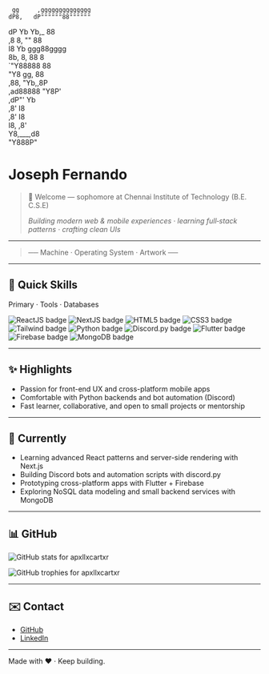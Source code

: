 
     gg     ,gggggggggggggg
    dP8,   dP""""""88""""""
   dP Yb   Yb,_    88      
  ,8  8,   ""    88      
  I8   Yb       ggg88gggg  
  8b, 8,         88   8  
   `"Y88888        88      
       "Y8   gg,   88      
        ,88,  "Yb,,8P      
    ,ad88888    "Y8P'      
  ,dP"'   Yb               
 ,8'      I8               
,8'       I8               
I8,      ,8'               
Y8,___,d8                
  "Y888P"                  

# Joseph Fernando

> 👋 Welcome — sophomore at Chennai Institute of Technology (B.E. C.S.E)
>
> *Building modern web & mobile experiences · learning full‑stack patterns · crafting clean UIs*

---


> ──  Machine · Operating System · Artwork  ──

---

## 🚀 Quick Skills

Primary · Tools · Databases

![ReactJS badge](https://img.shields.io/badge/ReactJS-20232A?style=for-the-badge&logo=react&logoColor=61DAFB) ![NextJS badge](https://img.shields.io/badge/Next.js-000?style=for-the-badge&logo=nextdotjs&logoColor=fff) ![HTML5 badge](https://img.shields.io/badge/HTML5-E34F26?style=for-the-badge&logo=html5&logoColor=fff) ![CSS3 badge](https://img.shields.io/badge/CSS3-1572B6?style=for-the-badge&logo=css3&logoColor=fff) ![Tailwind badge](https://img.shields.io/badge/Tailwind-06B6D4?style=for-the-badge&logo=tailwindcss&logoColor=fff) ![Python badge](https://img.shields.io/badge/Python-3776AB?style=for-the-badge&logo=python&logoColor=fff) ![Discord.py badge](https://img.shields.io/badge/Discord.py-5865F2?style=for-the-badge&logo=discord&logoColor=fff) ![Flutter badge](https://img.shields.io/badge/Flutter-02569B?style=for-the-badge&logo=flutter&logoColor=fff) ![Firebase badge](https://img.shields.io/badge/Firebase-FFCA28?style=for-the-badge&logo=firebase&logoColor=fff) ![MongoDB badge](https://img.shields.io/badge/MongoDB-47A248?style=for-the-badge&logo=mongodb&logoColor=fff)

---

## ✨ Highlights

- Passion for front-end UX and cross-platform mobile apps
- Comfortable with Python backends and bot automation (Discord)
- Fast learner, collaborative, and open to small projects or mentorship

---

## 🌱 Currently

- Learning advanced React patterns and server-side rendering with Next.js
- Building Discord bots and automation scripts with discord.py
- Prototyping cross-platform apps with Flutter + Firebase
- Exploring NoSQL data modeling and small backend services with MongoDB

---

## 📊 GitHub

![GitHub stats for apxllxcartxr](https://github-readme-stats.vercel.app/api?username=apxllxcartxr&show_icons=true&theme=radical)

![GitHub trophies for apxllxcartxr](https://github-profile-trophy.vercel.app/?username=apxllxcartxr&theme=radical)

---

## ✉️ Contact

- [GitHub](https://github.com/apxllxcartxr)
- [LinkedIn](https://www.linkedin.com/in/joseph-fernando05/)

---

Made with ❤️ · Keep building.

